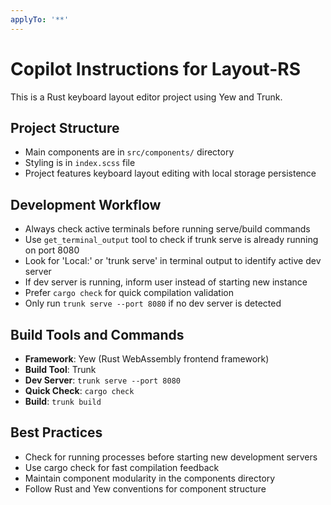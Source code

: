 ```yaml
---
applyTo: '**'
---
```

# Copilot Instructions for Layout-RS

This is a Rust keyboard layout editor project using Yew and Trunk.

## Project Structure
- Main components are in `src/components/` directory
- Styling is in `index.scss` file
- Project features keyboard layout editing with local storage persistence

## Development Workflow
- Always check active terminals before running serve/build commands
- Use `get_terminal_output` tool to check if trunk serve is already running on port 8080
- Look for 'Local:' or 'trunk serve' in terminal output to identify active dev server
- If dev server is running, inform user instead of starting new instance
- Prefer `cargo check` for quick compilation validation
- Only run `trunk serve --port 8080` if no dev server is detected

## Build Tools and Commands
- **Framework**: Yew (Rust WebAssembly frontend framework)
- **Build Tool**: Trunk
- **Dev Server**: `trunk serve --port 8080`
- **Quick Check**: `cargo check`
- **Build**: `trunk build`

## Best Practices
- Check for running processes before starting new development servers
- Use cargo check for fast compilation feedback
- Maintain component modularity in the components directory
- Follow Rust and Yew conventions for component structure
